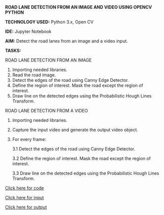 **ROAD LANE DETECTION FROM AN IMAGE AND VIDEO USING OPENCV PYTHON**

**TECHNOLOGY USED:** Python 3.x, Open CV

**IDE:** Jupyter Notebook

**AIM:** Detect the road lanes from an image and a video input.

**TASKS:**

ROAD LANE DETECTION FROM AN IMAGE
1. Importing needed libraries.
2. Read the road image.
3. Detect the edges of the road using Canny Edge Detector.
4. Define the region of interest. Mask the road except the region of interest.
5. Draw line on the detected edges using the Probabilistic Hough Lines Transform.

ROAD LANE DETECTION FROM A VIDEO
1. Importing needed libraries.
2. Capture the input video and generate the output video object.
3. For every frame:
	
      3.1 Detect the edges of the road using Canny Edge Detector.
	
      3.2 Define the region of interest. Mask the road except the region of interest.
	
      3.3 Draw line on the detected edges using the Probabilistic Hough Lines Transform.

[Click here for code](https://github.com/ktyagi12/OpenCV_Py/tree/master/Road_Lane_Detection/code)

[Click here for input](https://github.com/ktyagi12/OpenCV_Py/tree/master/Road_Lane_Detection/input)

[Click here for output](https://github.com/ktyagi12/OpenCV_Py/tree/master/Road_Lane_Detection/output)
